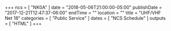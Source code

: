 +++
ncs = [ "NK0A" ]
date = "2018-05-06T21:00:00-05:00"
publishDate = "2017-12-21T12:47:37-06:00"
endTime = ""
location = ""
title = "UHF/VHF Net 18"
categories = [ "Public Service" ]
dates = [ "NCS Schedule" ]
outputs = [ "HTML" ]
+++
